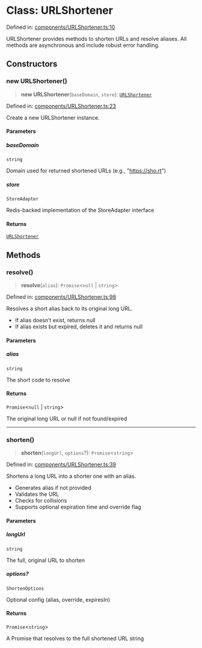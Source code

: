 # Class: URLShortener

Defined in: [components/URLShortener.ts:10](https://github.com/The-Node-Forge/url-shortener/blob/e4b3a8782385d9a4b67e4a79a60b9de08de21378/src/components/URLShortener.ts#L10)

URLShortener provides methods to shorten URLs and resolve aliases.
All methods are asynchronous and include robust error handling.

## Constructors

### new URLShortener()

> **new URLShortener**(`baseDomain`, `store`): [`URLShortener`](URLShortener.md)

Defined in: [components/URLShortener.ts:23](https://github.com/The-Node-Forge/url-shortener/blob/e4b3a8782385d9a4b67e4a79a60b9de08de21378/src/components/URLShortener.ts#L23)

Create a new URLShortener instance.

#### Parameters

##### baseDomain

`string`

Domain used for returned shortened URLs (e.g., "https://sho.rt")

##### store

`StoreAdapter`

Redis-backed implementation of the StoreAdapter interface

#### Returns

[`URLShortener`](URLShortener.md)

## Methods

### resolve()

> **resolve**(`alias`): `Promise`\<`null` \| `string`\>

Defined in: [components/URLShortener.ts:98](https://github.com/The-Node-Forge/url-shortener/blob/e4b3a8782385d9a4b67e4a79a60b9de08de21378/src/components/URLShortener.ts#L98)

Resolves a short alias back to its original long URL.
- If alias doesn’t exist, returns null
- If alias exists but expired, deletes it and returns null

#### Parameters

##### alias

`string`

The short code to resolve

#### Returns

`Promise`\<`null` \| `string`\>

The original long URL or null if not found/expired

***

### shorten()

> **shorten**(`longUrl`, `options`?): `Promise`\<`string`\>

Defined in: [components/URLShortener.ts:39](https://github.com/The-Node-Forge/url-shortener/blob/e4b3a8782385d9a4b67e4a79a60b9de08de21378/src/components/URLShortener.ts#L39)

Shortens a long URL into a shorter one with an alias.
- Generates alias if not provided
- Validates the URL
- Checks for collisions
- Supports optional expiration time and override flag

#### Parameters

##### longUrl

`string`

The full, original URL to shorten

##### options?

`ShortenOptions`

Optional config (alias, override, expiresIn)

#### Returns

`Promise`\<`string`\>

A Promise that resolves to the full shortened URL string
